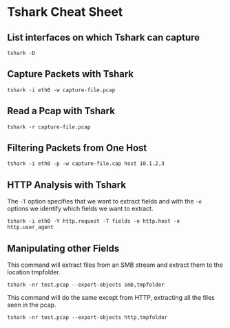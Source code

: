 # Tshark Cheat Sheet

## List interfaces on which Tshark can capture
```
tshark -D
```

## Capture Packets with Tshark
```
tshark -i eth0 -w capture-file.pcap
```

## Read a Pcap with Tshark
```
tshark -r capture-file.pcap
```

## Filtering Packets from One Host
```
tshark -i eth0 -p -w capture-file.cap host 10.1.2.3
```

## HTTP Analysis with Tshark
The `-T` option specifies that we want to extract fields and with the `-e` options we identify which fields we want to extract.

```
tshark -i eth0 -Y http.request -T fields -e http.host -e http.user_agent
```
## Manipulating other Fields

This command will extract files from an SMB stream and extract them to the location tmpfolder.
```
tshark -nr test.pcap --export-objects smb,tmpfolder
```

This command will do the same except from HTTP, extracting all the files seen in the pcap.
```
tshark -nr test.pcap --export-objects http,tmpfolder
```

